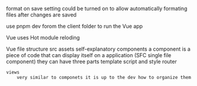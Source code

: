 format on save setting could be turned on to allow automatically formating files after changes are saved

use pnpm dev forom the client folder to run the Vue app

Vue uses Hot module reloding

Vue file structure
src
assets
self-explanatory
components
a component is a piece of code that can display itself on a application (SFC single file component) they can have three parts template script and style
router

    views
        very similar to componets it is up to the dev how to organize them
